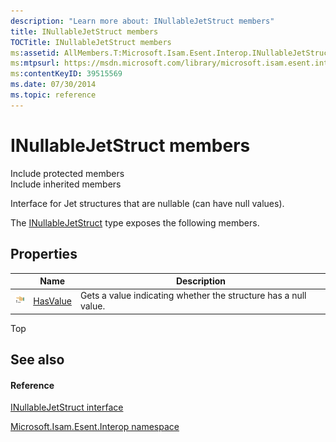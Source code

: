 ```yaml
---
description: "Learn more about: INullableJetStruct members"
title: INullableJetStruct members
TOCTitle: INullableJetStruct members
ms:assetid: AllMembers.T:Microsoft.Isam.Esent.Interop.INullableJetStruct
ms:mtpsurl: https://msdn.microsoft.com/library/microsoft.isam.esent.interop.inullablejetstruct_members(v=EXCHG.10)
ms:contentKeyID: 39515569
ms.date: 07/30/2014
ms.topic: reference
---
```


# INullableJetStruct members

Include protected members  
Include inherited members  

Interface for Jet structures that are nullable (can have null values).

The [INullableJetStruct](./inullablejetstruct-interface.md) type exposes the following members.

## Properties

<table>
<thead>
<tr class="header">
<th> </th>
<th>Name</th>
<th>Description</th>
</tr>
</thead>
<tbody>
<tr class="odd">
<td><img src="../images/dn292128.pubproperty(exchg.10).gif" title="Public property" alt="Public property" /></td>
<td><a href="hh577833(v=exchg.10).md">HasValue</a></td>
<td>Gets a value indicating whether the structure has a null value.</td>
</tr>
</tbody>
</table>


Top

## See also

#### Reference

[INullableJetStruct interface](./inullablejetstruct-interface.md)

[Microsoft.Isam.Esent.Interop namespace](./microsoft.isam.esent.interop-namespace.md)
